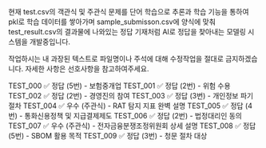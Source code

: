 현재 test.csv의 객관식 및 주관식 문제를 단어 학습으로 추론과 학습 기능을 통하여 pkl로 학습 데이터를 쌓아가며 sample_submisson.csv에 양식에 맞춰 test_result.csv의 결과물에 나와있는 정답 기재처럼 AI로 정답을 찾아내는 모델링 시스템을 개발중입니다.

작업하시는 내 과장된 텍스트로 파일명이나 주석에 대해 수정작업을 절대로 금지하겠습니다.
자세한 사항은 선호사항을 참고하여주세요.


TEST_000 ✅ 정답 (5번) - 보험중개업
TEST_001 ✅ 정답 (2번) - 위험 수용
TEST_002 ✅ 정답 (2번) - 경영진의 참여
TEST_003 ✅ 정답 (3번) - 개인정보 파기 절차
TEST_004 ✅ 우수 (주관식) - RAT 탐지 지표 완벽 설명
TEST_005 ✅ 정답 (4번) - 통화신용정책 및 지급결제제도
TEST_006 ✅ 정답 (2번) - 법정대리인 동의
TEST_007 ✅ 우수 (주관식) - 전자금융분쟁조정위원회 상세 설명
TEST_008 ✅ 정답 (5번) - SBOM 활용 목적
TEST_009 ✅ 정답 (3번) - 청문 절차 대상